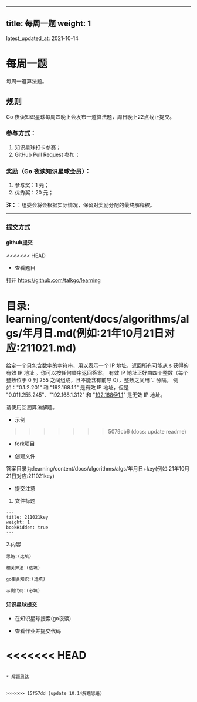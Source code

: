 <!--
 * @Author: dowell87
 * @Date: 2021-10-28 09:14:48
 * @Descripttion: 
 * @LastEditTime: 2021-10-28 10:08:09
-->
---
title: 每周一题
weight: 1
---

latest_updated_at: 2021-10-14

# 每周一题

每周一道算法题。

## 规则

Go 夜读知识星球每周四晚上会发布一道算法题，周日晚上22点截止提交。

### 参与方式：

1. 知识星球打卡参赛；
2. GitHub Pull Request 参加；

### 奖励（Go 夜读知识星球会员）：

1. 参与奖：1 元；
2. 优秀奖：20 元；

**注：**：组委会将会根据实际情况，保留对奖励分配的最终解释权。

----

### 提交方式

#### github提交

<<<<<<< HEAD
* 查看题目

 打开 https://github.com/talkgo/learning

目录: learning/content/docs/algorithms/algs/年月日.md(例如:21年10月21日对应:211021.md)
=======
给定一个只包含数字的字符串，用以表示一个 IP 地址，返回所有可能从 s 获得的有效 IP 地址 。你可以按任何顺序返回答案。
有效 IP 地址正好由四个整数（每个整数位于 0 到 255 之间组成，且不能含有前导 0），整数之间用 '.' 分隔。
例如："0.1.2.201" 和 "192.168.1.1" 是有效 IP 地址，但是 "0.011.255.245"、"192.168.1.312" 和 "192.168@1.1" 是无效 IP 地址。

请使用回溯算法解题。

* 示例
>>>>>>> 5079cb6 (docs: update readme)

* fork项目

* 创建文件

答案目录为:learning/content/docs/algorithms/algs/年月日+key(例如:21年10月21日对应:211021key)

* 提交注意
 
 1. 文件标题

 ```
 ---
 title: 211021key
 weight: 1
 bookHidden: true
 ---
 ```
 2.内容

 ```
 思路:(选填)

 相关算法:(选填)
 
 go相关知识:(选填)
 
 示例代码:(必填)
 
 ```

#### 知识星球提交

* 在知识星球搜索(go夜读)

* 查看作业并提交代码




<<<<<<< HEAD
=======
```

* 解题思路


>>>>>>> 15f57dd (update 10.14解题思路)
